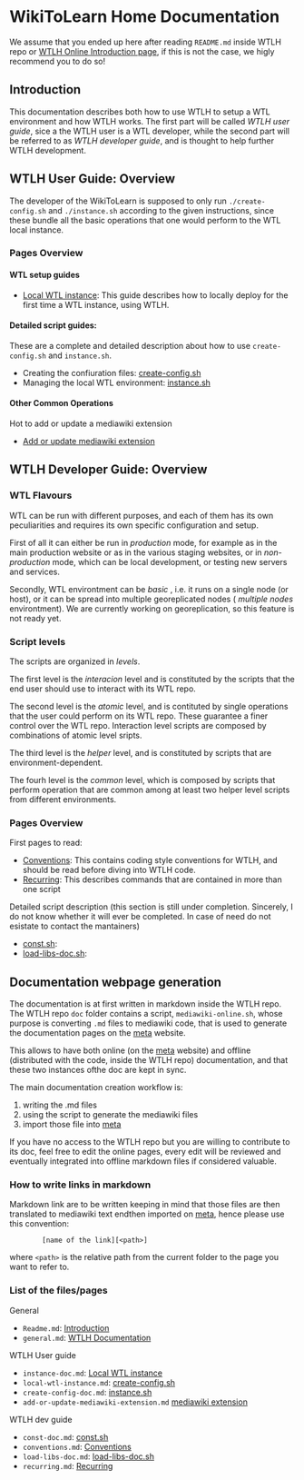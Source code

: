  WikiToLearn Home Documentation
===============================

We assume that you ended up here after reading
`README.md` inside WTLH repo or [WTLH Online Introduction page][WTLH-Online-Intro], if this is not the case, we higly
recommend you to do so!

Introduction
-------------

This documentation describes both how to use WTLH to setup a WTL environment
and how WTLH works. The first part will be called *WTLH user guide*,
sice a the WTLH user is a WTL developer, while the second part will be referred to as *WTLH developer guide*, and is thought to help further WTLH development.

WTLH User Guide: Overview
-------------------------

The developer of the WikiToLearn is supposed to only run `./create-config.sh`
and `./instance.sh` according to the given instructions, since these
bundle all the basic operations that one would perform to the WTL local instance.

### Pages Overview

#### WTL setup guides

* [Local WTL instance](//Local_WikiToLearn_Instance): This guide describes how to locally deploy for the first time a WTL instance, using WTLH.

#### Detailed script guides:
These are a complete and detailed description about how to use `create-config.sh` and `instance.sh`.

* Creating the confiuration files: [create-config.sh](//Create_Config_Doc)
* Managing the local WTL environment: [instance.sh](//Instance_Doc)

#### Other Common Operations

Hot to add or update a mediawiki extension

* [Add or update mediawiki extension](//Add_Update_Mediawiki_Extension)

WTLH Developer Guide: Overview
------------------------------

### WTL Flavours

WTL can be run with different purposes, and each of them has its own
peculiarities and requires its own specific configuration and setup.

First of all it can either be run in
*production* mode, for example as in the main production website or as in
the various staging websites, or in *non-production* mode, which can be local
development, or testing new servers and services.

Secondly, WTL environtment can be *basic* , i.e. it runs on a single node (or
host), or it can be spread into multiple georeplicated nodes ( *multiple nodes*
environtment).
We are currently working on georeplication, so this feature is not ready yet.

### Script levels

The scripts are organized in *levels*.

The first level is the *interacion* level
and is constituted by the scripts that the end user should use to interact with
its WTL repo.

The second level is the *atomic* level, and is contituted by single operations
that the user could perform on its WTL repo. These guarantee a finer control
over the WTL repo. Interaction level scripts are composed by combinations of
atomic level sripts.

The third level is the *helper* level, and is constituted by scripts that
are environment-dependent.

The fourh level is the *common* level, which is composed by scripts that
perform operation that are common among at least two helper level scripts from
different environments.

### Pages Overview

First pages to read:

* [Conventions](//Conventions): This contains coding style conventions for WTLH, and should be read before diving into WTLH code.
* [Recurring](//Recurring): This describes commands that are contained in more than one script

Detailed script description (this section is still under completion.
Sincerely, I do not know whether it will ever be completed. In case of need do
not esistate to contact the mantainers)

* [const.sh](//Const_Doc):
* [load-libs-doc.sh](//Load_Libs_Doc):

Documentation webpage generation
--------------------------------

The documentation is at first written in markdown inside the WTLH repo.
The WTLH repo `doc` folder contains a script, `mediawiki-online.sh`, whose
purpose is converting `.md` files to mediawiki code, that is used to generate
the documentation pages on the [meta][meta] website.

This allows to have both online (on the [meta][meta] website) and offline (distributed with the code, inside the WTLH repo) documentation, and that these two instances ofthe doc are kept in sync.

The main documentation creation workflow is:
1. writing the .md files
2. using the script to generate the mediawiki files
3. import those file into [meta][meta]

If you have no access to the WTLH repo but you are willing to contribute to its doc, feel free to edit the online pages, every edit will be reviewed and eventually integrated into offline markdown files if considered valuable.

### How to write links in markdown

Markdown link are to be written keeping in mind that those files are then translated to mediawiki text endthen imported on [meta][meta], hence please use this convention:

```
        [name of the link][<path>]
```

where `<path>` is the relative path from the current folder to the page you want to refer to.

### List of the files/pages

General

* `Readme.md`: [Introduction][WTLH-Online-Intro]
* `general.md`: [WTLH Documentation][WTLH-Doc]

WTLH User guide

* `instance-doc.md`: [Local WTL instance][Local-WTL-instance]
* `local-wtl-instance.md`: [create-config.sh][create-config]
* `create-config-doc.md`: [instance.sh][instance]
* `add-or-update-mediawiki-extension.md` [mediawiki extension][mw-extension]

WTLH dev guide

* `const-doc.md`: [const.sh][const]
* `conventions.md`: [Conventions][conventions]
* `load-libs-doc.md`: [load-libs-doc.sh][load-libs-doc]
* `recurring.md`: [Recurring][recurring]

[WTLH-Online-Intro]: http://meta.wikitolearn.org/WikiToLearn_Home
[WTLH-Doc]: http://meta.wikitolearn.org/WikiToLearn_Home/WikitoLearn_Home_Documentation

[Local-WTL-instance]: http://meta.wikitolearn.org/WikiToLearn_Home/WikitoLearn_Home_Documentation/Local_WikiToLearn_Instance
[create-config]: http://meta.wikitolearn.org/WikiToLearn_Home/WikitoLearn_Home_Documentation/Create_Config_Doc
[instance]: http://meta.wikitolearn.org/WikiToLearn_Home/WikitoLearn_Home_Documentation/Instance_Doc
[mw-extension]: http://meta.wikitolearn.org/WikiToLearn_Home/WikitoLearn_Home_Documentation/Add_Update_Mediawiki_Extension

[conventions]: http://meta.wikitolearn.org/WikiToLearn_Home/WikitoLearn_Home_Documentation/Conventions
[recurring]: http://meta.wikitolearn.org/WikiToLearn_Home/WikitoLearn_Home_Documentation/Recurring
[const]: http://meta.wikitolearn.org/WikiToLearn_Home/WikitoLearn_Home_Documentation/Const_Doc
[load-libs-doc]: http://meta.wikitolearn.org/WikiToLearn_Home/WikitoLearn_Home_Documentation/Load_Libs_Doc


[meta]: https://meta.wikitolearn.org
